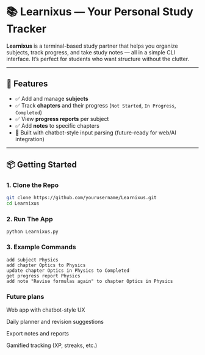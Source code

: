 # 📚 Learnixus — Your Personal Study Tracker

**Learnixus** is a terminal-based study partner that helps you organize subjects, track progress, and take study notes — all in a simple CLI interface. It’s perfect for students who want structure without the clutter.

---

## 🚀 Features

- ✅ Add and manage **subjects**
- ✅ Track **chapters** and their progress (`Not Started`, `In Progress`, `Completed`)
- ✅ View **progress reports** per subject
- ✅ Add **notes** to specific chapters
- 🧠 Built with chatbot-style input parsing (future-ready for web/AI integration)

---

## 📦 Getting Started

### 1. Clone the Repo

```bash
git clone https://github.com/yourusername/Learnixus.git
cd Learnixus
```
### 2. Run The App

```
python Learnixus.py
```

### 3. Example Commands

```
add subject Physics
add chapter Optics to Physics
update chapter Optics in Physics to Completed
get progress report Physics
add note "Revise formulas again" to chapter Optics in Physics
```

### Future plans
Web app with chatbot-style UX

Daily planner and revision suggestions

Export notes and reports

Gamified tracking (XP, streaks, etc.)